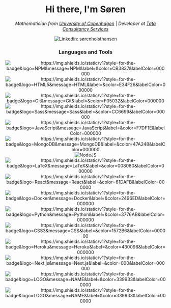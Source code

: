 <div align="center">
<h1> Hi there, I'm Søren</h1>

<p><em>Mathematician from <a href="https://www.ku.dk/english/">University of Copenhagen</a></em> | <em>Developer at <a href="https://www.tcs.com/">Tata Consultancy Services</a></em></p>


[![Linkedin: sørenholsthansen](https://img.shields.io/badge/-Søren_Holst_Hansen-blue?style=for-the-badge&logo=Linkedin&logoColor=white&link=https://www.linkedin.com/in/søren-holst-hansen/)](https://www.linkedin.com/in/søren-holst-hansen/)
<!--
[![GitHub Soren Holst Hansen](https://img.shields.io/github/followers/SorenHolstHansen?label=follow&style=social)](https://github.com/SorenHolstHansen)
-->

<h3>Languages and Tools</h3>

<img src="" alt="https://img.shields.io/static/v1?style=for-the-badge&logo=NPM&message=NPM&label=&color=CB3837&labelColor=000000">
<img src="" alt="https://img.shields.io/static/v1?style=for-the-badge&logo=HTML5&message=HTML&label=&color=E34F26&labelColor=000000">
<img src="" alt="https://img.shields.io/static/v1?style=for-the-badge&logo=Git&message=Git&label=&color=F05032&labelColor=000000">
<img src="" alt="https://img.shields.io/static/v1?style=for-the-badge&logo=Sass&message=Sass&label=&color=CC6699&labelColor=000000">
<img src="" alt="https://img.shields.io/static/v1?style=for-the-badge&logo=JavaScript&message=JavaScript&label=&color=F7DF1E&labelColor=000000">
<img src="" alt="https://img.shields.io/static/v1?style=for-the-badge&logo=MongoDB&message=MongoDB&label=&color=47A248&labelColor=000000">
<img src="https://img.shields.io/static/v1?style=for-the-badge&logo=node.js&message=Node.js&label=&color=339933&labelColor=000000" alt="NodeJS">
<img src="" alt="https://img.shields.io/static/v1?style=for-the-badge&logo=LaTeX&message=LaTeX&label=&color=008080&labelColor=000000">
<img src="" alt="https://img.shields.io/static/v1?style=for-the-badge&logo=React&message=React&label=&color=61DAFB&labelColor=000000">
<img src="" alt="https://img.shields.io/static/v1?style=for-the-badge&logo=Docker&message=Docker&label=&color=2496ED&labelColor=000000">
<img src="" alt="https://img.shields.io/static/v1?style=for-the-badge&logo=Python&message=Python&label=&color=3776AB&labelColor=000000">
<img src="" alt="https://img.shields.io/static/v1?style=for-the-badge&logo=CSS3&message=CSS&label=&color=1572B6&labelColor=000000">
<img src="" alt="https://img.shields.io/static/v1?style=for-the-badge&logo=Heroku&message=Heroku&label=&color=430098&labelColor=000000">
<img src="" alt="https://img.shields.io/static/v1?style=for-the-badge&logo=Next.js&message=Next.js&label=&color=000&labelColor=000000">
<img src="" alt="https://img.shields.io/static/v1?style=for-the-badge&logo=LOGO&message=NAME&label=&color=339933&labelColor=000000">
<img src="" alt="https://img.shields.io/static/v1?style=for-the-badge&logo=LOGO&message=NAME&label=&color=339933&labelColor=000000">


</div>
<!--
**SorenHolstHansen/SorenHolstHansen** is a ✨ _special_ ✨ repository because its `README.md` (this file) appears on your GitHub profile.

Here are some ideas to get you started:

- 🔭 I’m currently working on ...
- 🌱 I’m currently learning ...
- 👯 I’m looking to collaborate on ...
- 🤔 I’m looking for help with ...
- 💬 Ask me about ...
- 📫 How to reach me: ...
- 😄 Pronouns: ...
- ⚡ Fun fact: ...
-->

